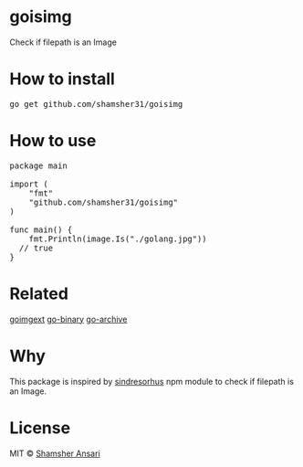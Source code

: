 # goisimg
Check if filepath is an Image

# How to install
<pre>
go get github.com/shamsher31/goisimg
</pre>

# How to use
<pre>
package main

import (
	"fmt"
	"github.com/shamsher31/goisimg"
)

func main() {
	fmt.Println(image.Is("./golang.jpg"))
  // true
}
</pre>

# Related
[goimgext](https://github.com/shamsher31/goimgext)
[go-binary](https://github.com/ferhatelmas/go-binary)
[go-archive](https://github.com/ferhatelmas/go-archive)

# Why
This package is inspired by [sindresorhus](https://www.npmjs.com/package/is-image) npm module to check if filepath is an Image.

# License
MIT © [Shamsher Ansari](https://github.com/shamsher31)
